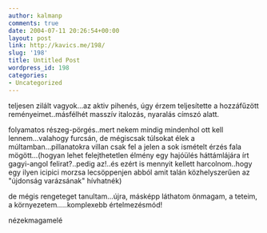 ```yaml
---
author: kalmanp
comments: true
date: 2004-07-11 20:26:54+00:00
layout: post
link: http://kavics.me/198/
slug: '198'
title: Untitled Post
wordpress_id: 198
categories:
- Uncategorized
---
```


teljesen zilált vagyok...az aktiv pihenés, úgy érzem teljesítette a hozzáfűzött reményeimet..másfélhét masszív italozás, nyaralás címszó alatt.  

folyamatos részeg-pörgés..mert nekem mindig mindenhol ott kell
lennem...valahogy furcsán, de mégiscsak túlsokat élek a
múltamban...pillanatokra villan csak fel a jelen a sok ismételt érzés
fala mögött...(hogyan lehet felejthetetlen élmény egy hajóülés
háttámlájára írt gagyi-angol felirat?..pedig az!..és ezért is mennyit
kellett harcolnom..hogy egy ilyen icipici morzsa lecsöppenjen abból
amit talán közhelyszerűen az "újdonság varázsának" hívhatnék)  

de mégis rengeteget tanultam...újra, másképp láthatom önmagam, a teteim, a környezetem.....komplexebb értelmezésmód!  

  



nézekmagamelé  




  

